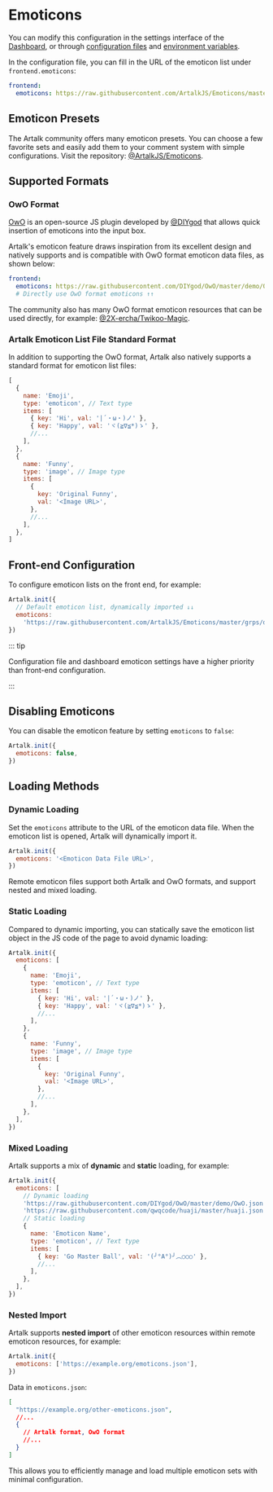 # Emoticons

You can modify this configuration in the settings interface of the [Dashboard](./sidebar.md#设置), or through [configuration files](../backend/config.md#界面配置-frontend) and [environment variables](../env.md#界面配置).

In the configuration file, you can fill in the URL of the emoticon list under `frontend.emoticons`:

```yaml
frontend:
  emoticons: https://raw.githubusercontent.com/ArtalkJS/Emoticons/master/grps/default.json
```

## Emoticon Presets

The Artalk community offers many emoticon presets. You can choose a few favorite sets and easily add them to your comment system with simple configurations. Visit the repository: [@ArtalkJS/Emoticons](https://github.com/ArtalkJS/Emoticons).

## Supported Formats

### OwO Format

[OwO](https://github.com/DIYgod/OwO) is an open-source JS plugin developed by [@DIYgod](https://github.com/DIYgod) that allows quick insertion of emoticons into the input box.

Artalk's emoticon feature draws inspiration from its excellent design and natively supports and is compatible with OwO format emoticon data files, as shown below:

```yaml
frontend:
  emoticons: https://raw.githubusercontent.com/DIYgod/OwO/master/demo/OwO.json
  # Directly use OwO format emoticons ↑↑
```

The community also has many OwO format emoticon resources that can be used directly, for example: [@2X-ercha/Twikoo-Magic](https://github.com/2X-ercha/Twikoo-Magic).

### Artalk Emoticon List File Standard Format

In addition to supporting the OwO format, Artalk also natively supports a standard format for emoticon list files:

```js
[
  {
    name: 'Emoji',
    type: 'emoticon', // Text type
    items: [
      { key: 'Hi', val: '|´・ω・)ノ' },
      { key: 'Happy', val: 'ヾ(≧∇≦*)ゝ' },
      //...
    ],
  },
  {
    name: 'Funny',
    type: 'image', // Image type
    items: [
      {
        key: 'Original Funny',
        val: '<Image URL>',
      },
      //...
    ],
  },
]
```

## Front-end Configuration

To configure emoticon lists on the front end, for example:

```js
Artalk.init({
  // Default emoticon list, dynamically imported ↓↓
  emoticons:
    'https://raw.githubusercontent.com/ArtalkJS/Emoticons/master/grps/default.json',
})
```

::: tip

Configuration file and dashboard emoticon settings have a higher priority than front-end configuration.

:::

## Disabling Emoticons

You can disable the emoticon feature by setting `emoticons` to `false`:

```js
Artalk.init({
  emoticons: false,
})
```

## Loading Methods

### Dynamic Loading

Set the `emoticons` attribute to the URL of the emoticon data file. When the emoticon list is opened, Artalk will dynamically import it.

```js
Artalk.init({
  emoticons: '<Emoticon Data File URL>',
})
```

Remote emoticon files support both Artalk and OwO formats, and support nested and mixed loading.

### Static Loading

Compared to dynamic importing, you can statically save the emoticon list object in the JS code of the page to avoid dynamic loading:

```js
Artalk.init({
  emoticons: [
    {
      name: 'Emoji',
      type: 'emoticon', // Text type
      items: [
        { key: 'Hi', val: '|´・ω・)ノ' },
        { key: 'Happy', val: 'ヾ(≧∇≦*)ゝ' },
        //...
      ],
    },
    {
      name: 'Funny',
      type: 'image', // Image type
      items: [
        {
          key: 'Original Funny',
          val: '<Image URL>',
        },
        //...
      ],
    },
  ],
})
```

### Mixed Loading

Artalk supports a mix of **dynamic** and **static** loading, for example:

```js
Artalk.init({
  emoticons: [
    // Dynamic loading
    'https://raw.githubusercontent.com/DIYgod/OwO/master/demo/OwO.json', // OwO format emoticons
    'https://raw.githubusercontent.com/qwqcode/huaji/master/huaji.json',
    // Static loading
    {
      name: 'Emoticon Name',
      type: 'emoticon', // Text type
      items: [
        { key: 'Go Master Ball', val: '(╯°A°)╯︵○○○' },
        //...
      ],
    },
  ],
})
```

### Nested Import

Artalk supports **nested import** of other emoticon resources within remote emoticon resources, for example:

```js
Artalk.init({
  emoticons: ['https://example.org/emoticons.json'],
})
```

Data in `emoticons.json`:

```json
[
  "https://example.org/other-emoticons.json",
  //...
  {
    // Artalk format, OwO format
    //...
  }
]
```

This allows you to efficiently manage and load multiple emoticon sets with minimal configuration.
